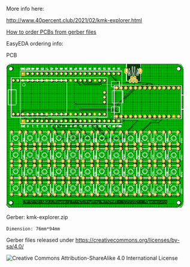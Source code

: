 More info here:

http://www.40percent.club/2021/02/kmk-explorer.html

[How to order PCBs from gerber files](http://www.40percent.club/2017/03/ordering-pcb.html)

EasyEDA ordering info:

PCB

![kmk-explorer](kmk-explorer.png)

Gerber: kmk-explorer.zip
	
	Dimension: 76mm*94mm
	
	
Gerber files released under https://creativecommons.org/licenses/by-sa/4.0/

![Creative Commons Attribution-ShareAlike 4.0 International License](https://i.creativecommons.org/l/by-sa/4.0/88x31.png)